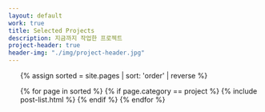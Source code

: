 ```yaml
---
layout: default
work: true
title: Selected Projects
description: 지금까지 작업한 프로젝트
project-header: true
header-img: "./img/project-header.jpg"
---
```


<ul class='o-grid'>
{% assign sorted = site.pages | sort: 'order' | reverse %}

{% for page in sorted %}
    {% if page.category == project %}
        {% include post-list.html %}
    {% endif %}
{% endfor %}
</ul>
